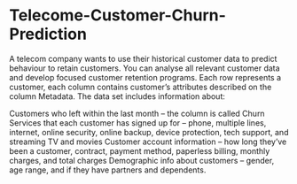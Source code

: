 # Telecome-Customer-Churn-Prediction
A telecom company wants to use their historical customer data to predict behaviour to retain customers. You can analyse all relevant customer data and develop focused customer retention programs.
Each row represents a customer, each column contains customer’s attributes described on the column Metadata. The data set includes information about:

Customers who left within the last month – the column is called Churn
Services that each customer has signed up for – phone, multiple lines, internet, online security, online backup, device protection, tech support, and streaming TV and movies
Customer account information – how long they’ve been a customer, contract, payment method, paperless billing, monthly charges, and total charges
Demographic info about customers – gender, age range, and if they have partners and dependents.
